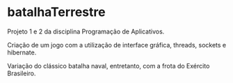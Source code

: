 # batalhaTerrestre
Projeto 1 e 2 da disciplina Programação de Aplicativos.

Criação de um jogo com a utilização de interface gráfica, threads, sockets e hibernate.

Variação do clássico batalha naval, entretanto, com a frota do Exército Brasileiro.

